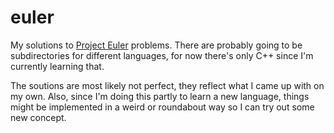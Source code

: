 # euler

My solutions to [Project Euler](https://projecteuler.net/) problems.
There are probably going to be subdirectories for different languages,
for now there's only C++ since I'm currently learning that.

The soutions are most likely not perfect, they reflect what I came up with on
my own. Also, since I'm doing this partly to learn a new language, things might
be implemented in a weird or roundabout way so I can try out some new concept.
